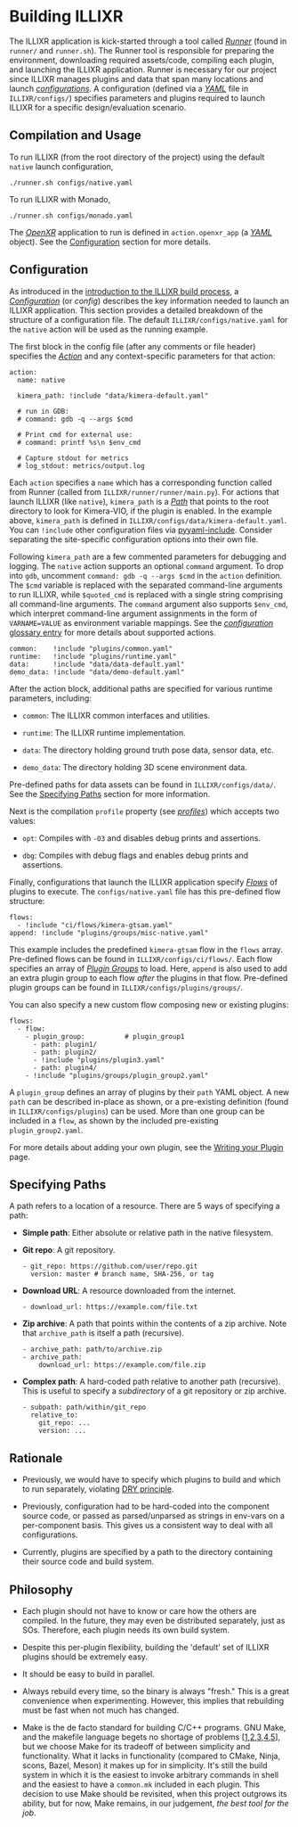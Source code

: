# Building ILLIXR

The ILLIXR application is kick-started through a tool called [_Runner_][10]
    (found in `runner/` and `runner.sh`).
The Runner tool is responsible for
    preparing the environment,
    downloading required assets/code,
    compiling each plugin,
    and
    launching the ILLIXR application.
Runner is necessary for our project since ILLIXR manages plugins and data that span
    many locations and launch [_configurations_][11].
A configuration (defined via a [_YAML_][13] file in `ILLIXR/configs/`) specifies parameters
    and plugins required to launch ILLIXR for a specific design/evaluation scenario.


## Compilation and Usage

To run ILLIXR (from the root directory of the project) using
    the default `native` launch configuration,

<!--- language: lang-shell -->
    ./runner.sh configs/native.yaml

To run ILLIXR with Monado,

<!--- language: lang-shell -->
    ./runner.sh configs/monado.yaml

The [_OpenXR_][14] application to run is defined in `action.openxr_app`
    (a [_YAML_][13] object).
See the [Configuration][16] section for more details.


## Configuration

As introduced in the [introduction to the ILLIXR build process][12], a [_Configuration_][11]
    (or _config_) describes the key information needed to launch an ILLIXR application.
This section provides a detailed breakdown of the structure of a configuration file.
The default `ILLIXR/configs/native.yaml` for the `native` action will be used as
    the running example.

The first block in the config file (after any comments or file header) specifies
    the [_Action_][11] and any context-specific parameters for that action:

<!--- language: lang-yaml -->
    action:
      name: native

      kimera_path: !include "data/kimera-default.yaml"

      # run in GDB:
      # command: gdb -q --args $cmd

      # Print cmd for external use:
      # command: printf %s\n $env_cmd

      # Capture stdout for metrics
      # log_stdout: metrics/output.log

Each `action` specifies a `name` which has a corresponding function
    called from Runner (called from `ILLIXR/runner/runner/main.py`).
For actions that launch ILLIXR (like `native`), `kimera_path` is a [_Path_][15] that
    points to the root directory to look for Kimera-VIO, if the plugin is enabled.
In the example above, `kimera_path` is defined in `ILLIXR/configs/data/kimera-default.yaml`.
You can `!include` other configuration files via [pyyaml-include][13].
Consider separating the site-specific configuration options into their own file.

Following `kimera_path` are a few commented parameters for debugging and logging.
The `native` action supports an optional `command` argument.
To drop into `gdb`, uncomment `command: gdb -q --args $cmd` in the `action` definition.
The `$cmd` variable is replaced with the separated command-line arguments to run ILLIXR,
    while `$quoted_cmd` is replaced with a single string comprising all command-line arguments.
The `command` argument also supports `$env_cmd`, which interpret command-line argument
    assignments in the form of `VARNAME=VALUE` as environment variable mappings.
See the [_configuration_ glossary entry][11] for more details about supported actions.

<!--- language: lang-yaml -->
    common:    !include "plugins/common.yaml"
    runtime:   !include "plugins/runtime.yaml"
    data:      !include "data/data-default.yaml"
    demo_data: !include "data/demo-default.yaml"

After the action block, additional paths are specified for various runtime parameters, including:

-   `common`: The ILLIXR common interfaces and utilities.

-   `runtime`: The ILLIXR runtime implementation.

-   `data`: The directory holding ground truth pose data, sensor data, etc.

-   `demo_data`: The directory holding 3D scene environment data.

Pre-defined paths for data assets can be found in `ILLIXR/configs/data/`.
See the [Specifying Paths][15] section for more information.

Next is the compilation `profile` property (see [_profiles_][11]) which accepts two values:

-   `opt`: Compiles with `-O3` and disables debug prints and assertions.

-   `dbg`: Compiles with debug flags and enables debug prints and assertions.

Finally, configurations that launch the ILLIXR application specify [_Flows_][12]
    of plugins to execute.
The `configs/native.yaml` file has this pre-defined flow structure:

<!--- language: lang-yaml -->
    flows:
      - !include "ci/flows/kimera-gtsam.yaml"
    append: !include "plugins/groups/misc-native.yaml"

This example includes the predefined `kimera-gtsam` flow in the `flows` array.
Pre-defined flows can be found in `ILLIXR/configs/ci/flows/`.
Each flow specifies an array of [_Plugin Groups_][12] to load.
Here, `append` is also used to add an extra plugin group to each flow
    _after_ the plugins in that flow.
Pre-defined plugin groups can be found in `ILLIXR/configs/plugins/groups/`.

You can also specify a new custom flow composing new or existing plugins:

<!--- language: lang-yaml -->
    flows:
      - flow:
        - plugin_group:          # plugin_group1
          - path: plugin1/
          - path: plugin2/
          - !include "plugins/plugin3.yaml"
          - path: plugin4/
        - !include "plugins/groups/plugin_group2.yaml"

A `plugin_group` defines an array of plugins by their `path` YAML object.
A new `path` can be described in-place as shown,
    or a pre-existing definition (found in `ILLIXR/configs/plugins`) can be used.
More than one group can be included in a `flow`,
    as shown by the included pre-existing `plugin_group2.yaml`.

For more details about adding your own plugin,
    see the [Writing your Plugin][16] page.


## Specifying Paths

A path refers to a location of a resource.
There are 5 ways of specifying a path:

-   **Simple path**:
    Either absolute or relative path in the native filesystem.

-   **Git repo**:
    A git repository.

    <!--- language: lang-yaml -->

        - git_repo: https://github.com/user/repo.git
          version: master # branch name, SHA-256, or tag

-   **Download URL**:
    A resource downloaded from the internet.

    <!--- language: lang-yaml -->

        - download_url: https://example.com/file.txt

-   **Zip archive**:
    A path that points within the contents of a zip archive.
    Note that `archive_path` is itself a path (recursive).

    <!--- language: lang-yaml -->

        - archive_path: path/to/archive.zip
        - archive_path:
            download_url: https://example.com/file.zip

-   **Complex path**:
    A hard-coded path relative to another path (recursive).
    This is useful to specify a _subdirectory_ of a git repository or zip archive.

    <!--- language: lang-yaml -->

        - subpath: path/within/git_repo
          relative_to:
            git_repo: ...
            version: ...


## Rationale

-   Previously, we would have to specify which plugins to build and which to run separately,
        violating [DRY principle][6].

-   Previously, configuration had to be hard-coded into the component source code,
        or passed as parsed/unparsed as strings in env-vars on a per-component basis.
    This gives us a consistent way to deal with all configurations.

-   Currently, plugins are specified by a path to the directory containing their source code
        and build system.


## Philosophy

-   Each plugin should not have to know or care how the others are compiled.
    In the future, they may even be distributed separately, just as SOs.
    Therefore, each plugin needs its own build system.

-   Despite this per-plugin flexibility, building the 'default' set of ILLIXR plugins
        should be extremely easy.

-   It should be easy to build in parallel.

-   Always rebuild every time, so the binary is always "fresh."
    This is a great convenience when experimenting.
    However, this implies that rebuilding must be fast when not much has changed.

-   Make is the de facto standard for building C/C++ programs.
    GNU Make, and the makefile language begets no shortage of problems
        [[1][1],[2][2],[3][3],[4][4],[5][5]], but we choose
    Make for its tradeoff of between simplicity and functionality.
    What it lacks in functionality (compared to CMake, Ninja, scons, Bazel, Meson)
        it makes up for in simplicity.
    It's still the build system in which it is the easiest to invoke arbitrary commands in
        shell and the easiest to have a `common.mk` included in each plugin.
    This decision to use Make should be revisited, when this project outgrows its ability,
        but for now, Make remains, in our judgement, _the best tool for the job_.


[//]: # (- References -)

[1]:    https://www.conifersystems.com/whitepapers/gnu-make
[2]:    https://www.gnu.org/software/cons/stable/cons.html#why%20cons%20why%20not%20make
[3]:    https://interrupt.memfault.com/blog/gnu-make-guidelines#when-to-choose-make
[4]:    https://grosskurth.ca/bib/1997/miller.pdf
        "Recursive Make Considered Harmful (AUUGN Journal of AUUG Inc. 1998)"
[5]:    https://doi.org/10.1145/3241625.2976011
        "Non-recursive make considered harmful: build systems at scale (SIGPLAN 2016)"
[6]:    https://en.wikipedia.org/wiki/Don%27t_repeat_yourself

[//]: # (- Internal -)

[10]:   glossary.md#runner
[11]:   glossary.md#configuration
[12]:   building_illixr.md#building-illixr
[13]:   glossary.md#yaml
[14]:   glossary.md#openxr
[15]:   building_illixr.md#specifying-paths
[15]:   building_illixr.md#configuration
[16]:   writing_your_plugin.md
